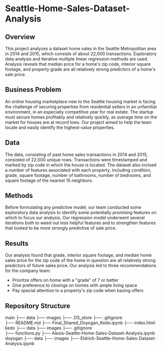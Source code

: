 # Seattle-Home-Sales-Dataset-Analysis
## Overview
This project analyzes a dataset home sales in the Seattle Metropolitan area in 2014 and 2015, which consists of about 22,000 transactions. Exploratory data analysis and iterative multiple linear regression methods are used. Analysis reveals that median price for a home's zip code, interior square footage, and property grade are all relatively strong predictors of a home's sale price.  
## Business Problem
An online housing marketplace new to the Seattle housing market is facing the challenge of securing properties from residential sellers in an unfamiliar environment, in an especially competitive year for real estate. The startup must secure homes profitably and relatively quickly, as average time on the market for houses are at record lows. Our project aimed to help the team locate and easily identify the highest-value properties. 
## Data
The data, consisting of past home sales transactions in 2014 and 2015, consisted of 22,000 unique rows. Transactions were timestamped and marked by zip code in which the house is located. The dataset also inclued a number of features associated with each property, including condition, grade, square footage, number of bathrooms, number of bedrooms, and square footage of the nearest 15 neighbors. 
## Methods
Before formulating any predictive model, our team conducted some exploratory data analysis to identify some potentially promising features on which to focus our analysis. Our regression model underwent several iterations both to weed out less helpful features and to strengthen features that looked to be more strongly predictive of sale price. 
## Results
Our analysis found that grade, interior square footage, and median home sales price for the zip code of the home in question are all relatively strong predictors of future sales price. 
Our analysis led to three recommendations for the company team: 
- Prioritze offers on home with a "grade" of 7 or better
- Give preference to closings on homes with ample living space
- Pay special attention to a property's zip code when basing offers 
## Repository Structure
main
├── data
├── images
├── .DS_store
├── .gitignore                          
├── README.md 
├── Final_Shared_Doyogan_Kedo.ipynb
├── index.html                                
kedo
├── data
├── images
├── .gitignore                          
├── functions.py 
├── Alexis-Seattle-Home-Sales-Dataset-Analysis.ipynb
doyogan
├── data 
├── images
├── Eldrich-Seattle-Home-Sales-Dataset-Analysis.ipynb                     
